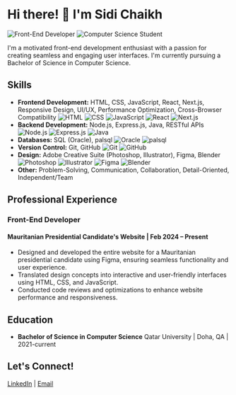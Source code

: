 <!-- Replace the placeholders with your information -->

# Hi there! 👋 I'm Sidi Chaikh

![Front-End Developer](https://img.shields.io/badge/Front--End%20Developer-Expert-blue)
![Computer Science Student](https://img.shields.io/badge/Computer%20Science%20Student-Learning-yellow)

I'm a motivated front-end development enthusiast with a passion for creating seamless and engaging user interfaces. I'm currently pursuing a Bachelor of Science in Computer Science.

## Skills

- **Frontend Development:** HTML, CSS, JavaScript, React, Next.js, Responsive Design, UI/UX, Performance Optimization, Cross-Browser Compatibility ![HTML](https://img.shields.io/badge/-HTML-E34F26?logo=html5&logoColor=white) ![CSS](https://img.shields.io/badge/-CSS-1572B6?logo=css3&logoColor=white) ![JavaScript](https://img.shields.io/badge/-JavaScript-F7DF1E?logo=javascript&logoColor=black) ![React](https://img.shields.io/badge/-React-61DAFB?logo=react&logoColor=white) ![Next.js](https://img.shields.io/badge/-Next.js-000000?logo=next.js&logoColor=white)
- **Backend Development:** Node.js, Express.js, Java, RESTful APIs ![Node.js](https://img.shields.io/badge/-Node.js-339933?logo=node.js&logoColor=white) ![Express.js](https://img.shields.io/badge/-Express.js-000000?logo=express&logoColor=white) ![Java](https://img.shields.io/badge/-Java-007396?logo=java&logoColor=white)
- **Databases:** SQL (Oracle), palsql ![Oracle](https://img.shields.io/badge/-Oracle-F80000?logo=oracle&logoColor=white) ![palsql](https://img.shields.io/badge/-palsql-4479A1?logo=mysql&logoColor=white)
- **Version Control:** Git, GitHub ![Git](https://img.shields.io/badge/-Git-F05032?logo=git&logoColor=white) ![GitHub](https://img.shields.io/badge/-GitHub-181717?logo=github&logoColor=white)
- **Design:** Adobe Creative Suite (Photoshop, Illustrator), Figma, Blender ![Photoshop](https://img.shields.io/badge/-Photoshop-31A8FF?logo=adobe-photoshop&logoColor=white) ![Illustrator](https://img.shields.io/badge/-Illustrator-FF9A00?logo=adobe-illustrator&logoColor=white) ![Figma](https://img.shields.io/badge/-Figma-F24E1E?logo=figma&logoColor=white) ![Blender](https://img.shields.io/badge/-Blender-F5792A?logo=blender&logoColor=white)
- **Other:** Problem-Solving, Communication, Collaboration, Detail-Oriented, Independent/Team

## Professional Experience

### Front-End Developer
#### Mauritanian Presidential Candidate's Website | Feb 2024 – Present
- Designed and developed the entire website for a Mauritanian presidential candidate using Figma, ensuring seamless functionality and user experience.
- Translated design concepts into interactive and user-friendly interfaces using HTML, CSS, and JavaScript.
- Conducted code reviews and optimizations to enhance website performance and responsiveness.

## Education

- **Bachelor of Science in Computer Science**
  Qatar University | Doha, QA | 2021-current


## Let's Connect!

[LinkedIn](https://www.linkedin.com/in/sidi-mohamed-360450219/) | [Email](mailto:sidi34308s@gmail.com)
